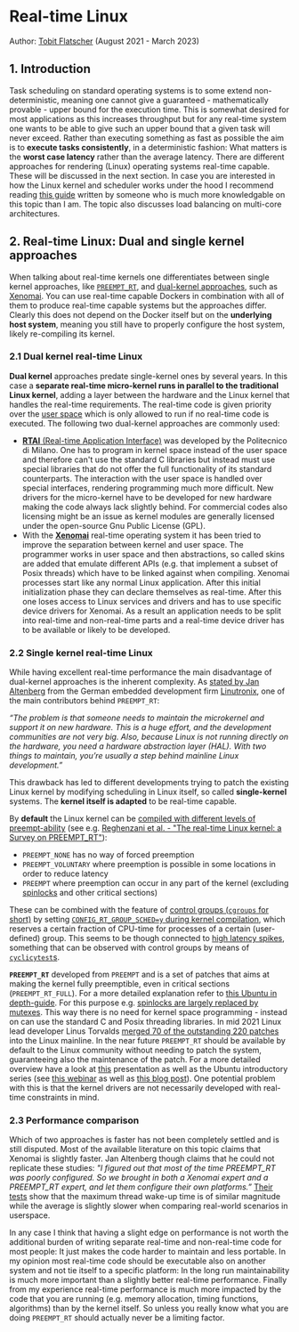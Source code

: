 # Real-time Linux

Author: [Tobit Flatscher](https://github.com/2b-t) (August 2021 - March 2023)



## 1. Introduction

Task scheduling on standard operating systems is to some extend non-deterministic, meaning one cannot give a guaranteed - mathematically provable - upper bound for the execution time. This is somewhat desired for most applications as this increases throughput but for any real-time system one wants to be able to give such an upper bound that a given task will never exceed. Rather than executing something as fast as possible the aim is to **execute tasks consistently**, in a deterministic fashion: What matters is the **worst case latency** rather than the average latency. There are different approaches for rendering (Linux) operating systems real-time capable. These will be discussed in the next section. In case you are interested in how the Linux kernel and scheduler works under the hood I recommend reading [this guide](https://wxdublin.gitbooks.io/deep-into-linux-and-beyond/content/index.html) written by someone who is much more knowledgable on this topic than I am. The topic also discusses load balancing on multi-core architectures.

## 2. Real-time Linux: Dual and single kernel approaches

When talking about real-time kernels one differentiates between single kernel approaches, like [`PREEMPT_RT`](https://wiki.linuxfoundation.org/realtime/start), and [dual-kernel approaches](https://linuxgizmos.com/real-time-linux-explained/), such as [Xenomai](https://en.wikipedia.org/wiki/Xenomai). You can use real-time capable Dockers in combination with all of them to produce real-time capable systems but the approaches differ. Clearly this does not depend on the Docker itself but on the **underlying host system**, meaning you still have to properly configure the host system, likely re-compiling its kernel.

### 2.1 Dual kernel real-time Linux

**Dual kernel** approaches predate single-kernel ones by several years. In this case a **separate real-time micro-kernel runs in parallel to the traditional Linux kernel**, adding a layer between the hardware and the Linux kernel that handles the real-time requirements. The real-time code is given priority over the [user space](https://ubuntu.com/blog/industrial-embedded-systems) which is only allowed to run if no real-time code is executed. The following two dual-kernel approaches are commonly used:

- [**RTAI** (Real-time Application Interface)](https://www.rtai.org/) was developed by the Politecnico di Milano. One has to program in kernel space instead of the user space and therefore can't use the standard C libraries but instead must use special libraries that do not offer the full functionality of its standard counterparts. The interaction with the user space is handled over special interfaces, rendering programming much more difficult. New drivers for the micro-kernel have to be developed for new hardware making the code always lack slightly behind. For commercial codes also licensing might be an issue as kernel modules are generally licensed under the open-source Gnu Public License (GPL).
- With the [**Xenomai**](https://xenomai.org/documentation/xenomai-3/html/xeno3prm/index.html) real-time operating system it has been tried to improve the separation between kernel and user space. The programmer works in user space and then abstractions, so called skins are added that emulate different APIs (e.g. that implement a subset of Posix threads) which have to be linked against when compiling. Xenomai processes start like any normal Linux application. After this initial initialization phase they can declare themselves as real-time. After this one loses access to Linux services and drivers and has to use specific device drivers for Xenomai. As a result an application needs to be split into real-time and non-real-time parts and a real-time device driver has to be available or likely to be developed.

### 2.2 Single kernel real-time Linux

While having excellent real-time performance the main disadvantage of dual-kernel approaches is the inherent complexity. As [stated by Jan Altenberg](https://www.youtube.com/watch?v=BKkX9WASfpI) from the German embedded development firm [Linutronix](https://linutronix.de/), one of the main contributors behind `PREEMPT_RT`:

*“The problem is that someone needs to maintain the microkernel and support  it on new hardware. This is a huge effort, and the development  communities are not very big. Also, because Linux is not running directly on the hardware, you need a  hardware abstraction layer (HAL). With two things to maintain, you’re  usually a step behind mainline Linux development.”*

This drawback has led to different developments trying to patch the existing Linux kernel by modifying scheduling in Linux itself, so called **single-kernel** systems. The **kernel itself is adapted** to be real-time capable.

By **default** the Linux kernel can be [compiled with different levels of preempt-ability](https://help.ubuntu.com/lts/installation-guide/amd64/install.en.pdf#page=98) (see e.g. [Reghenzani et al. - "The real-time Linux kernel: a Survey on PREEMPT_RT"](https://re.public.polimi.it/retrieve/handle/11311/1076057/344112/paper.pdf#page=8)):

- `PREEMPT_NONE` has no way of forced preemption
- `PREEMPT_VOLUNTARY` where preemption is possible in some locations in order to reduce latency
- `PREEMPT` where preemption can occur in any part of the kernel (excluding [spinlocks](https://en.wikipedia.org/wiki/Spinlock) and other critical sections)

These can be combined with the feature of [control groups (`cgroups` for short)](https://man7.org/linux/man-pages/man7/cgroups.7.html) by setting [`CONFIG_RT_GROUP_SCHED=y` during kernel compilation](https://stackoverflow.com/a/56189862/9938686), which reserves a certain fraction of CPU-time for processes of a certain (user-defined) group. This seems to be though connected to [high latency spikes](https://access.redhat.com/documentation/en-us/red_hat_enterprise_linux_for_real_time/8/html-single/optimizing_rhel_8_for_real_time_for_low_latency_operation/index#further_considerations), something that can be observed with control groups by means of [`cyclicytest`s](https://wiki.linuxfoundation.org/realtime/documentation/howto/tools/cyclictest/start).

**`PREEMPT_RT`** developed from `PREEMPT` and is a set of patches that aims at making the kernel fully preemptible, even in critical sections (`PREEMPT_RT_FULL`). For a more detailed explanation refer to [this Ubuntu in depth-guide](https://ubuntu.com/blog/real-time-kernel-technical). For this purpose e.g. [spinlocks are largely replaced by mutexes](https://wiki.linuxfoundation.org/realtime/documentation/technical_details/sleeping_spinlocks). This way there is no need for kernel space programming - instead on can use the standard C and Posix threading libraries. In mid 2021 Linux lead developer Linus Torvalds [merged 70 of the outstanding 220 patches](https://linutronix.de/news/The-PREEMPT_RT-Locking-Code-Is-Merged-For-Linux-5.15) into the Linux mainline. In the near future `PREEMPT_RT` should be available by default to the Linux community without needing to patch the system, guaranteeing also the maintenance of the patch. For a more detailed overview have a look at [this](https://bootlin.com/doc/training/preempt-rt/preempt-rt-slides.pdf) presentation as well as the Ubuntu introductory series (see [this webinar](https://ubuntu.com/engage/an-introduction-to-real-time-linux-part-i) as well as [this blog post](https://ubuntu.com/blog/real-time-kernel-technical)). One potential problem with this is that the kernel drivers are not necessarily developed with real-time constraints in mind.

### 2.3 Performance comparison

Which of two approaches is faster has not been completely settled and is still disputed. Most of the available literature on this topic claims that Xenomai is slightly faster. Jan Altenberg though claims that he could not replicate these studies: *"I figured out that most of the time PREEMPT_RT was poorly configured. So we brought in both a Xenomai expert and a PREEMPT_RT expert, and let them configure their own  platforms.”*  [Their tests](https://www.youtube.com/watch?v=BKkX9WASfpI) show that the maximum thread wake-up time is of similar magnitude while the average is slightly slower when comparing real-world scenarios in userspace.

In any case I think that having a slight edge on performance is not worth the additional burden of writing separate real-time and non-real-time code for most people: It just makes the code harder to maintain and less portable. In my opinion most real-time code should be executable also on another system and not tie itself to a specific platform: In the long run maintainability is much more important than a slightly better real-time performance. Finally from my experience real-time performance is much more impacted by the code that you are running (e.g. memory allocation, timing functions, algorithms) than by the kernel itself. So unless you really know what you are doing `PREEMPT_RT` should actually never be a limiting factor.
